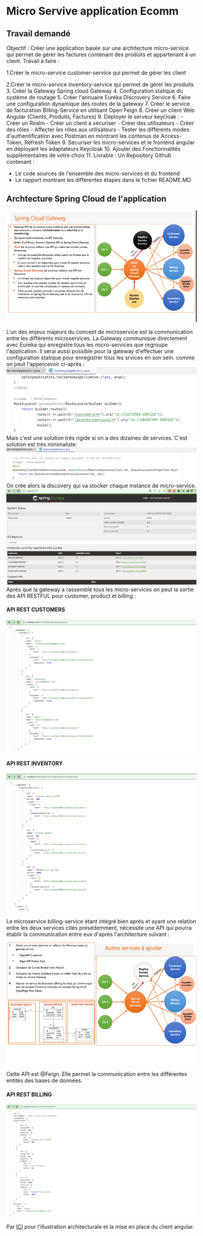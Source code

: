 <h1>Micro Servive application Ecomm</h1>
<h2>Travail demandé</h2>
Objectif :  
Créer une application basée sur une architecture micro-service qui permet de gérer les factures contenant des produits et appartenant à un client.
Travail à faire :

1.Créer le micro-service customer-service qui permet de gérer les client

2.Créer le micro-service inventory-service qui permet de gérer les produits
3. Créer la Gateway Spring cloud Gateway
4. Configuration statique du système de routage
5. Créer l'annuaire Eureka Discrovery Service
6. Faire une configuration dynamique des routes de la gateway
7. Créer le service de facturation Billing-Service en utilisant Open Feign
8. Créer un client Web Angular (Clients, Produits, Factures)
9. Déployer le serveur keycloak :
     - Créer un Realm
     - Créer un client à sécuriser
     - Créer des utilisateurs
     - Créer des rôles
     - Affecter les rôles aux utilisateurs
     - Tester les différents modes d'authentification avec Postman en montrant les contenus de Access-Token, Refresh Token 
9. Sécuriser les micro-services et le frontend angular en déployant les adaptateurs Keycloak
10. Ajouter des Fonctionnalités supplémentaires de votre choix
11. Livrable : Un Repository Github contenant :
   - Le code sources de l'ensemble des micro-services et du frontend
   - Le rapport montrant les différentes étapes dans le fichier README.MD

<h2>Archtecture Spring Cloud de l'application</h2>
<img src="screens/architecSpringCloud.png">

L'un des enjeux majeurs du concept de microservice est la communication entre les différents microservices.
La Gateway communique directement avec Eureka qui enregistre tous les micro-services que regroupe l'application.
Il serai aussi possible pour la gateway d'effectuer une configuration statique pour enregistrer tous les srvices en son sein.
comme on peut l'appercevoir ci-aprés : 
<img src="screens/staticRouting.png">
Mais c'est une solution trés rigide si on a des dizaines de services.
C'est solution est trés minimaliste: 
<img src="screens/dynamicRouting.png">
On crée alors la discovery qui va stocker chaque instance de micro-service.
<img src="screens/eureka.png">
Aprés que la gateway a rassemblé tous les micro-services on peut la sortie des API RESTFUL pour customer, product et billing :

<h4>API REST CUSTOMERS</h4>
<img src="screens/routedynamicCustomers.png">

<h4>API REST INVENTORY</h4>
<img src="screens/routedynamicInventoryServices.png">

Le microservice billing-service étant intégré bien aprés et ayant une relation entre les deux services cités présédemment, nécessite une API qui pourra établir la communication entre eux d'aprés l'architecture suivant :
<img src="screens/FeignOpen.png">

Cette API est @Feign. Elle permet la communication entre les différentes entités des bases de données.


<h4>API REST BILLING</h4>
<img src="screens/gatewayFullBill.png">


Par <a href="https://github.com/Ousseynou03/uiMicroserviceAppEcomm.git">ICI</a> pour l'illustration architecturale et la mise en place du client angular. 


